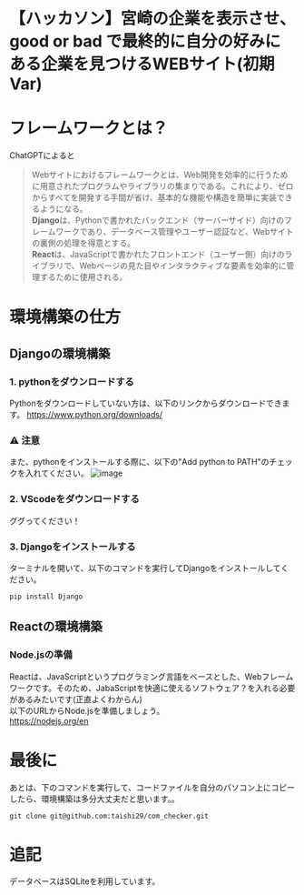 # 【ハッカソン】宮崎の企業を表示させ、good or bad で最終的に自分の好みにある企業を見つけるWEBサイト(初期Var)
# フレームワークとは？
ChatGPTによると  
>Webサイトにおけるフレームワークとは、Web開発を効率的に行うために用意されたプログラムやライブラリの集まりである。これにより、ゼロからすべてを開発する手間が省け、基本的な機能や構造を簡単に実装できるようになる。  
>**Django**は、Pythonで書かれたバックエンド（サーバーサイド）向けのフレームワークであり、データベース管理やユーザー認証など、Webサイトの裏側の処理を得意とする。  
>**React**は、JavaScriptで書かれたフロントエンド（ユーザー側）向けのライブラリで、Webページの見た目やインタラクティブな要素を効率的に管理するために使用される。  

# 環境構築の仕方
## Djangoの環境構築
### 1. pythonをダウンロードする
Pythonをダウンロードしていない方は、以下のリンクからダウンロードできます。
<https://www.python.org/downloads/>
### ⚠ 注意
また、pythonをインストールする際に、以下の"Add python to PATH"のチェックを入れてください。
![image](https://github.com/user-attachments/assets/e40e525a-b3fd-41a9-a16b-4f558f97a3f1)



### 2. VScodeをダウンロードする
ググってください！
### 3. Djangoをインストールする
ターミナルを開いて、以下のコマンドを実行してDjangoをインストールしてください。
```
pip install Django
```
## Reactの環境構築
### Node.jsの準備
Reactは、JavaScriptというプログラミング言語をベースとした、Webフレームワークです。そのため、JabaScriptを快適に使えるソフトウェア？を入れる必要があるみたいです(正直よくわからん)  
以下のURLからNode.jsを準備しましょう。  
<https://nodejs.org/en>

# 最後に

あとは、下のコマンドを実行して、コードファイルを自分のパソコン上にコピーしたら、環境構築は多分大丈夫だと思います。。
```
git clone git@github.com:taishi29/com_checker.git
```

# 追記
データベースはSQLiteを利用しています。

